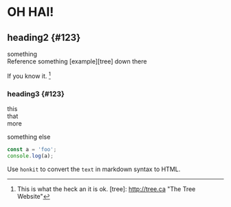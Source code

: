 # OH HAI!


## heading2 {#123}

something  
Reference something [example][tree] down there

If you know it. [^1]

### heading3 {#123}

this  
that  
more

something else


```javascript
const a = 'foo';
console.log(a);
```

Use `honkit` to convert the `text` in markdown syntax to HTML.

[^1]: This is what the heck an it is ok.
[tree]: http://tree.ca "The Tree Website"
